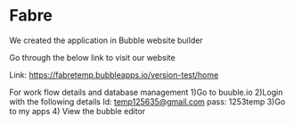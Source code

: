 # Fabre
We created the application in Bubble website builder

Go through the below link to visit our website

Link: https://fabretemp.bubbleapps.io/version-test/home

For work flow details and database management
1)Go to buuble.io
2)Login with the following details 
Id: temp125635@gmail.com
pass: 1253temp
3)Go to my apps
4) View the bubble editor
